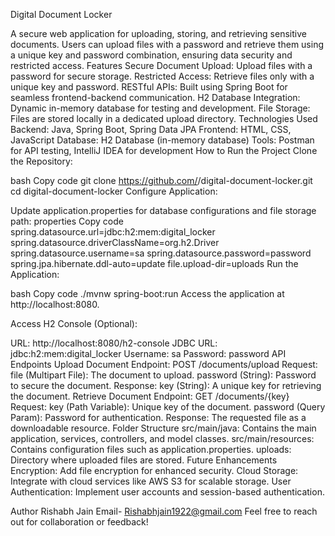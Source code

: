 Digital Document Locker

A secure web application for uploading, storing, and retrieving sensitive documents. Users can upload files with a password and retrieve them using a unique key and password combination, ensuring data security and restricted access.
Features
Secure Document Upload: Upload files with a password for secure storage.
Restricted Access: Retrieve files only with a unique key and password.
RESTful APIs: Built using Spring Boot for seamless frontend-backend communication.
H2 Database Integration: Dynamic in-memory database for testing and development.
File Storage: Files are stored locally in a dedicated upload directory.
Technologies Used
Backend: Java, Spring Boot, Spring Data JPA
Frontend: HTML, CSS, JavaScript
Database: H2 Database (in-memory database)
Tools: Postman for API testing, IntelliJ IDEA for development
How to Run the Project
Clone the Repository:

bash
Copy code
git clone https://github.com/<your-repository>/digital-document-locker.git
cd digital-document-locker
Configure Application:

Update application.properties for database configurations and file storage path:
properties
Copy code
spring.datasource.url=jdbc:h2:mem:digital_locker
spring.datasource.driverClassName=org.h2.Driver
spring.datasource.username=sa
spring.datasource.password=password
spring.jpa.hibernate.ddl-auto=update
file.upload-dir=uploads
Run the Application:

bash
Copy code
./mvnw spring-boot:run
Access the application at http://localhost:8080.

Access H2 Console (Optional):

URL: http://localhost:8080/h2-console
JDBC URL: jdbc:h2:mem:digital_locker
Username: sa
Password: password
API Endpoints
Upload Document
Endpoint: POST /documents/upload
Request:
file (Multipart File): The document to upload.
password (String): Password to secure the document.
Response:
key (String): A unique key for retrieving the document.
Retrieve Document
Endpoint: GET /documents/{key}
Request:
key (Path Variable): Unique key of the document.
password (Query Param): Password for authentication.
Response:
The requested file as a downloadable resource.
Folder Structure
src/main/java: Contains the main application, services, controllers, and model classes.
src/main/resources: Contains configuration files such as application.properties.
uploads: Directory where uploaded files are stored.
Future Enhancements
Encryption: Add file encryption for enhanced security.
Cloud Storage: Integrate with cloud services like AWS S3 for scalable storage.
User Authentication: Implement user accounts and session-based authentication.


Author
Rishabh Jain
Email- Rishabhjain1922@gmail.com
Feel free to reach out for collaboration or feedback!
